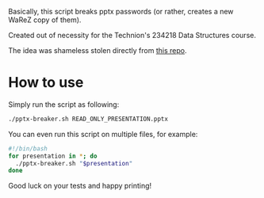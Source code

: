 Basically, this script breaks pptx passwords (or rather, creates a new WaReZ copy of them).

Created out of necessity for the Technion's 234218 Data Structures course.

The idea was shameless stolen directly from [this repo](https://github.com/nedlir/OfficerBreaker/).

# How to use
Simply run the script as following:
```bash
./pptx-breaker.sh READ_ONLY_PRESENTATION.pptx
```

You can even run this script on multiple files, for example:
```bash
#!/bin/bash
for presentation in *; do
  ./pptx-breaker.sh "$presentation"
done
```

Good luck on your tests and happy printing!
